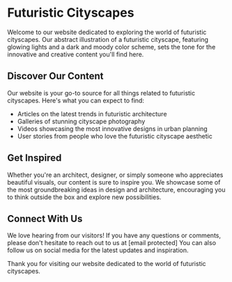 <!--font:Montserrat-->

# Futuristic Cityscapes

Welcome to our website dedicated to exploring the world of futuristic cityscapes. Our abstract illustration of a futuristic cityscape, featuring glowing lights and a dark and moody color scheme, sets the tone for the innovative and creative content you'll find here.

## Discover Our Content

Our website is your go-to source for all things related to futuristic cityscapes. Here's what you can expect to find:

- Articles on the latest trends in futuristic architecture
- Galleries of stunning cityscape photography
- Videos showcasing the most innovative designs in urban planning
- User stories from people who love the futuristic cityscape aesthetic

## Get Inspired

Whether you're an architect, designer, or simply someone who appreciates beautiful visuals, our content is sure to inspire you. We showcase some of the most groundbreaking ideas in design and architecture, encouraging you to think outside the box and explore new possibilities.

## Connect With Us

We love hearing from our visitors! If you have any questions or comments, please don't hesitate to reach out to us at [email protected] You can also follow us on social media for the latest updates and inspiration.

Thank you for visiting our website dedicated to the world of futuristic cityscapes.

<!--

Write me content for website with wallpaper which alt text is:

"A wallpaper featuring an abstract illustration of a futuristic cityscape, with glowing lights and a dark and moody color scheme, set against a gradient background."

The name/title of the page should not be 1:1 copy of the alt text but rather a real content of the website which is using this wallpaper.

- Use markdown format 
- Start with heading
- Heading should be short and concise
- The content should look like a real website 
- The website should not be about the wallpaper, wallpaper is just a related background
- Heading should be contain work "wallpaper" or "background"
- Include real sections like references, contact, user stories, etc. use things relevant to the page purpose.
- Feel free to use structure like headings, bullets, numbering, blockquotes, paragraphs, horizontal lines, etc.
- You can use formatting like bold or _italic_
- You can include UTF-8 emojis
- Links should be only #hash anchors (and you can refer to the document itself)
- Do not include images


---


# Futuristic Cityscape Wallpaper for Your Desktop Background

Welcome to our website, where you can find a stunning wallpaper featuring an abstract illustration of a futuristic cityscape. This wallpaper is perfect for those who love dark and moody color schemes with glowing lights that create a futuristic atmosphere. 

## Why Choose Our Wallpaper?

Our wallpaper is not only beautiful but also high-quality, ensuring that it will look great on your desktop background. It's easy to download and set up, making it the perfect choice for anyone who wants to update their computer's look quickly.

## User Stories

Here are some user stories from our satisfied customers:

> "I love this wallpaper! It's so unique and adds a cool vibe to my desktop. I've gotten so many compliments on it!" - Sarah L.

> "The colors in this wallpaper are amazing. It really makes my desktop stand out and gives me motivation to work." - John D.

## References

If you're interested in learning more about the inspiration behind this wallpaper, check out these references:

- [The Art of Future Cityscapes](#)
- [Creating Abstract Illustrations](#)

## Contact Us

If you have any questions or concerns, please don't hesitate to contact us at [email protected] We would love to hear from you!

Thank you for choosing our Futuristic Cityscape Wallpaper for your desktop background.


---


Heading should not include word "wallpaper". The website should not be about the wallpaper itself, wallpaper is just a related background, rewrite whole content.


---


# Welcome to Our Futuristic Cityscape Website

Immerse yourself in the world of futuristic cityscapes with our website. Our abstract illustration of a futuristic cityscape, featuring glowing lights and a dark and moody color scheme, is the perfect background for anyone who loves this aesthetic.

## Explore Our Content

Our website offers a variety of content related to futuristic cityscapes, including:

- Articles on the latest trends in futuristic architecture
- Galleries of stunning cityscape photography
- Videos showcasing the most innovative designs in urban planning
- User stories from people who love the futuristic cityscape aesthetic

## Get Inspired

Whether you're an architect, designer, or just someone who appreciates beautiful visuals, our website has something for everyone. Our content will inspire you to think outside the box and explore new ideas in design and architecture.

## Connect With Us

We love hearing from our visitors! If you have any questions or comments, please don't hesitate to reach out to us at [email protected] We also encourage you to follow us on social media for the latest updates and inspiration.

Thank you for visiting our Futuristic Cityscape website.


---


Heading is too long, rewrite whole content.


---


# Discover the World of Futuristic Cityscapes

Welcome to our website dedicated to all things related to futuristic cityscapes. Our abstract illustration of a futuristic cityscape, featuring glowing lights and a dark and moody color scheme, is just the beginning of what we have to offer.

## Explore Our Content

Our website is your go-to source for all things related to futuristic cityscapes. Here's what you can expect to find:

- Articles on the latest trends in futuristic architecture
- Galleries of stunning cityscape photography
- Videos showcasing the most innovative designs in urban planning
- User stories from people who love the futuristic cityscape aesthetic

## Get Inspired

Whether you're an architect, designer, or simply someone who appreciates beautiful visuals, our content is sure to inspire you. We showcase some of the most innovative and creative ideas in design and architecture, encouraging you to think outside the box and explore new possibilities.

## Connect With Us

We love hearing from our visitors! If you have any questions or comments, please don't hesitate to reach out to us at [email protected] You can also follow us on social media for the latest updates and inspiration.

Thank you for visiting our website dedicated to the world of futuristic cityscapes.


---


Heading is too long, rewrite whole content.


---


# Futuristic Cityscapes: A World of Innovation and Creativity

Welcome to our website dedicated to exploring the world of futuristic cityscapes. Our abstract illustration of a futuristic cityscape, featuring glowing lights and a dark and moody color scheme, sets the tone for the innovative and creative content you'll find here.

## Discover Our Content

Our website is your go-to source for all things related to futuristic cityscapes. Here's what you can expect to find:

- Articles on the latest trends in futuristic architecture
- Galleries of stunning cityscape photography
- Videos showcasing the most innovative designs in urban planning
- User stories from people who love the futuristic cityscape aesthetic

## Get Inspired

Whether you're an architect, designer, or simply someone who appreciates beautiful visuals, our content is sure to inspire you. We showcase some of the most groundbreaking ideas in design and architecture, encouraging you to think outside the box and explore new possibilities.

## Connect With Us

We love hearing from our visitors! If you have any questions or comments, please don't hesitate to reach out to us at [email protected] You can also follow us on social media for the latest updates and inspiration.

Thank you for visiting our website dedicated to the world of futuristic cityscapes.


---


Write me a Google font which is best fitting for the website.

Pick from the list:
- Lobster
- Exo 2
- Montserrat
- Great Vibes
- Barlow Condensed
- Poppins
- Orbitron
- Playfair Display
- Roboto
- Futura
- Open Sans
- IBM Plex Sans
- Raleway
- Alegreya
- Dancing Script
- Inter
- Lato


Write just the font name nothing else.


---


Montserrat

-->

